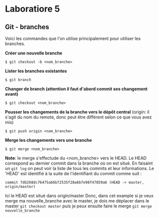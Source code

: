 # Laboratiore 5
## Git - branches
Voici les commandes que l'on utilise principalement pour utiliser les branches. 

**Créer une nouvelle branche**
```
$ git checkout -b <nom_branche>
```

**Lister les branches existantes**
```
$ git branch
```

**Changer de branch (attention il faut d'abord commit ses changement avant)**
```
$ git checkout <nom_branche>
```

**Pousser les changements de la branche vers le dépôt central** (origin: il s'agit du nom du remote, donc peut être différent selon ce que vous avez mis)
```
$ git push origin <nom_branche>
```

**Merge les changements vers une branche** 
```
$ git merge <nom_branche>
```
**Note**: le merge s'effectude du <nom_branche> vers le HEAD. Le HEAD correspond au dernier commit dans la branche où on est situé. 
En faisaint un `git log` on peut voir la liste de tous les commits et leur informations. Le 'HEAD' est identifié à la suite de l'identifiant du commit comme suit :
```
commit 7db268dc76475ab6b72535f28a6b7e98f47859a6 (HEAD -> master, origin/master)
```
Ici le HEAD est situé dans origin/master
Donc, dans cet example si je veux merge ma nouvelle_branche avec le master, je dois me déplacer dans le master `git checkout master` puis
je peux ensuite faire le merge `git merge nouvelle_branche`
